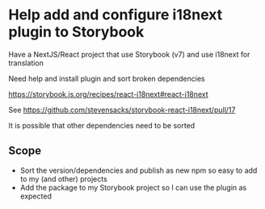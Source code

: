 # Help add and configure i18next plugin to Storybook

Have a NextJS/React project that use Storybook (v7)
and use i18next for translation

Need help and install plugin and sort broken dependencies

https://storybook.js.org/recipes/react-i18next#react-i18next

See 
https://github.com/stevensacks/storybook-react-i18next/pull/17

It is possible that other dependencies need to be sorted

## Scope

- Sort the version/dependencies and publish as new npm so easy to add to my (and other) projects 
- Add the package to my Storybook project so I can use the plugin as expected 

